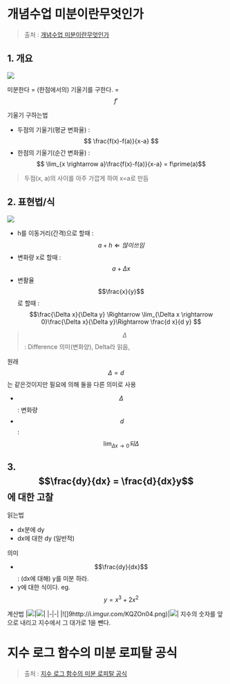 

# 개념수업 미분이란무엇인가
> 출처 : [개념수업 미분이란무엇인가](https://www.youtube.com/watch?v=2JvfRLgcmUI)



## 1. 개요



![](http://i.imgur.com/KO08KsE.png)

미분한다 = (한점에서의) 기울기를 구한다. = $$f\prime$$

기울기 구하는법 
- 두점의 기울기(평균 변화율) : $$ \frac{f(x)-f(a)}{x-a} $$
- 한점의 기울기(순간 변화율) : $$ \lim_{x \rightarrow a}\frac{f(x)-f(a)}{x-a} = f\prime(a)$$

> 두점(x, a)의 사이를 아주 가깝게 하여 x=a로 만듬

## 2. 표현법/식
![](http://i.imgur.com/ed9FGRk.png)

- h를 이동거리(간격)으로 할때 : $$a+h  \Leftarrow 많이 쓰임$$  
- 변화량 x로 할때 : $$a+\Delta{x} $$
- 변활율 $$\frac{x}{y}$$로 할때 : $$\frac{\Delta x}{\Delta y} \Rightarrow \lim_{\Delta x \rightarrow 0}\frac{\Delta x}{\Delta y}\Rightarrow \frac{d x}{d y} $$ 


> $$\Delta$$ : Difference 의미(변화양), Delta라 읽음,

원래   $$\Delta = d $$는 같은것이지만 필요에 의해 둘을 다른 의미로 사용 
- $$\Delta$$ :  변화량
- $$\ d$$ : $$\lim_{\Delta x \rightarrow 0}되 \Delta $$

## 3. $$\frac{dy}{dx} = \frac{d}{dx}y$$에 대한 고찰 

읽는법
- dx분에 dy
- dx에 대한 dy (일반적)

의미 
- $$\frac{dy}{dx}$$: (dx에 대해) y를 미분 하라.
- y에 대한 식이다.  eg. $$y = x^3 + 2x^2$$
 

계산법
|![](http://i.imgur.com/ruN0L8U.png)|![](http://i.imgur.com/pgiXrEh.png)|
|-|-|
|![]9http://i.imgur.com/KQZOn04.png)|![](http://i.imgur.com/rnHPMzf.png)|
지수의 숫자를 앞으로 내리고 지수에서 그 대가로 1을 뺀다. 
# 지수 로그 함수의 미분 로피탈 공식


> 출처 : [지수 로그 함수의 미분 로피탈 공식](https://youtu.be/si6ckKuXNBo)


